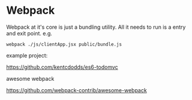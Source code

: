 # Webpack

Webpack at it's core is just a bundling utility. All it needs to run is a entry and exit point. e.g.

```
webpack ./js/clientApp.jsx public/bundle.js
```
example project:

https://github.com/kentcdodds/es6-todomvc

awesome webpack

https://github.com/webpack-contrib/awesome-webpack
